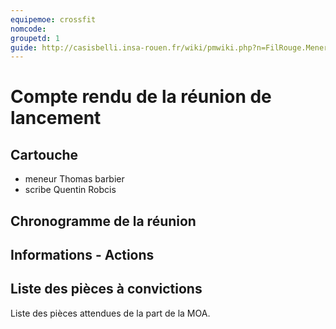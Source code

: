 ```yaml
---
equipemoe: crossfit
nomcode: 
groupetd: 1
guide: http://casisbelli.insa-rouen.fr/wiki/pmwiki.php?n=FilRouge.MenerReunionLancement
---
```


# Compte rendu de la réunion de lancement

## Cartouche
 - meneur Thomas barbier
 - scribe Quentin Robcis

## Chronogramme de la réunion

## Informations - Actions

## Liste des pièces à convictions
Liste des pièces attendues de la part de la MOA.
